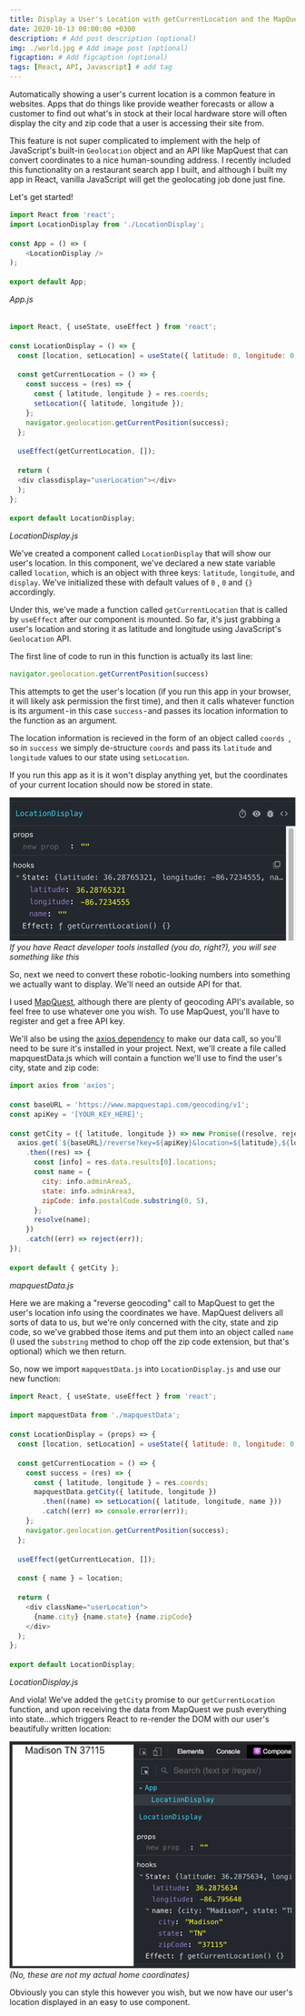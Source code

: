 ```yaml
---
title: Display a User's Location with getCurrentLocation and the MapQuest API
date: 2020-10-13 00:00:00 +0300
description: # Add post description (optional)
img: ./world.jpg # Add image post (optional)
figcaption: # Add figcaption (optional)
tags: [React, API, Javascript] # add tag
---
```


Automatically showing a user's current location is a common feature in websites. Apps that do things like provide weather forecasts or allow a customer to find out what's in stock at their local hardware store will often display the city and zip code that a user is accessing their site from. 

This feature is not super complicated to implement with the help of JavaScript's built-in `Geolocation` object and an API like MapQuest that can convert coordinates to a nice human-sounding address.
I recently included this functionality on a restaurant search app I built, and although I built my app in React, vanilla JavaScript will get the geolocating job done just fine. 

Let's get started!

```javascript
import React from 'react';
import LocationDisplay from './LocationDisplay';

const App = () => (
    <LocationDisplay />
);

export default App;
```
*App.js*
```javascript

import React, { useState, useEffect } from 'react';

const LocationDisplay = () => {
  const [location, setLocation] = useState({ latitude: 0, longitude: 0, display: {} });

  const getCurrentLocation = () => {
    const success = (res) => {
      const { latitude, longitude } = res.coords;
      setLocation({ latitude, longitude });
    };
    navigator.geolocation.getCurrentPosition(success);
  };

  useEffect(getCurrentLocation, []);

  return (
  <div classdisplay="userLocation"></div>
  );
};

export default LocationDisplay;
```
*LocationDisplay.js*

We've created a component called `LocationDisplay` that will show our user's location. In this component, we've declared a new state variable called `location`, which is an object with three keys: `latitude`, `longitude`, and `display`. We've initialized these with default values of `0` , `0` and `{}` accordingly.

Under this, we've made a function called `getCurrentLocation` that is called by `useEffect` after our component is mounted. So far, it's just grabbing a user's location and storing it as latitude and longitude using JavaScript's `Geolocation` API. 

The first line of code to run in this function is actually its last line:

```javascript
navigator.geolocation.getCurrentPosition(success)
```

This attempts to get the user's location (if you run this app in your browser, it will likely ask permission the first time), and then it calls whatever function is its argument - in this case `success` - and passes its location information to the function as an argument.

The location information is recieved in the form of an object called `coords `, so in `success` we simply de-structure `coords` and pass its `latitude` and `longitude` values to our state using `setLocation`.

If you run this app as it is it won't display anything yet, but the coordinates of your current location should now be stored in state.

![img1](locationblog1.png)
*If you have React developer tools installed (you do, right?), you will see something like this*


So, next we need to convert these robotic-looking numbers into something we actually want to display. We'll need an outside API for that.

I used [MapQuest](https://developer.mapquest.com/), although there are plenty of geocoding API's available, so feel free to use whatever one you wish. To use MapQuest, you'll have to register and get a free API key.

We'll also be using the [axios dependency](https://www.npmjs.com/package/axios) to make our data call, so you'll need to be sure it's installed in your project.
Next, we'll create a file called mapquestData.js which will contain a function we'll use to find the user's city, state and zip code:

```javascript
import axios from 'axios';

const baseURL = 'https://www.mapquestapi.com/geocoding/v1';
const apiKey = '[YOUR_KEY_HERE]';

const getCity = ({ latitude, longitude }) => new Promise((resolve, reject) => {
  axios.get(`${baseURL}/reverse?key=${apiKey}&location=${latitude},${longitude}&outFormat=json`)
    .then((res) => {
      const [info] = res.data.results[0].locations;
      const name = {
        city: info.adminArea5,
        state: info.adminArea3,
        zipCode: info.postalCode.substring(0, 5),
      };
      resolve(name);
    })
    .catch((err) => reject(err));
});

export default { getCity };
```
*mapquestData.js*

Here we are making a "reverse geocoding" call to MapQuest to get the user's location info using the coordinates we have. MapQuest delivers all sorts of data to us, but we're only concerned with the city, state and zip code, so we've grabbed those items and put them into an object called `name` (I used the `substring` method to chop off the zip code extension, but that's optional) which we then return.

So, now we import `mapquestData.js` into `LocationDisplay.js` and use our new function:

```javascript
import React, { useState, useEffect } from 'react';

import mapquestData from './mapquestData';

const LocationDisplay = (props) => {
  const [location, setLocation] = useState({ latitude: 0, longitude: 0, name: '' });

  const getCurrentLocation = () => {
    const success = (res) => {
      const { latitude, longitude } = res.coords;
      mapquestData.getCity({ latitude, longitude })
        .then((name) => setLocation({ latitude, longitude, name }))
        .catch((err) => console.error(err));
    };
    navigator.geolocation.getCurrentPosition(success);
  };

  useEffect(getCurrentLocation, []);

  const { name } = location;

  return (
    <div className="userLocation">
      {name.city} {name.state} {name.zipCode}
    </div>
  );
};

export default LocationDisplay;
```
*LocationDisplay.js*

And viola! We've added the `getCity` promise to our `getCurrentLocation` function, and upon receiving the data from MapQuest we push everything into state…which triggers React to re-render the DOM with our user's beautifully written location:

![img2](locationblog2.png)
*(No, these are not my actual home coordinates)*

Obviously you can style this however you wish, but we now have our user's location displayed in an easy to use component.